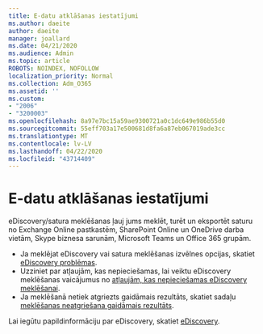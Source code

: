 ```yaml
---
title: E-datu atklāšanas iestatījumi
ms.author: daeite
author: daeite
manager: joallard
ms.date: 04/21/2020
ms.audience: Admin
ms.topic: article
ROBOTS: NOINDEX, NOFOLLOW
localization_priority: Normal
ms.collection: Adm_O365
ms.assetid: ''
ms.custom:
- "2006"
- "3200003"
ms.openlocfilehash: 8a97e7bc15a59ae9300721a0c1dc649e986b55d0
ms.sourcegitcommit: 55eff703a17e500681d8fa6a87eb067019ade3cc
ms.translationtype: MT
ms.contentlocale: lv-LV
ms.lasthandoff: 04/22/2020
ms.locfileid: "43714409"
---
```

# <a name="ediscovery-settings"></a>E-datu atklāšanas iestatījumi

eDiscovery/satura meklēšanas ļauj jums meklēt, turēt un eksportēt saturu no Exchange Online pastkastēm, SharePoint Online un OneDrive darba vietām, Skype biznesa sarunām, Microsoft Teams un Office 365 grupām.

- Ja meklējat eDiscovery vai satura meklēšanas izvēlnes opcijas, skatiet [eDiscovery problēmas](https://docs.microsoft.com/alchemyinsights/ediscovery-issues).
- Uzziniet par atļaujām, kas nepieciešamas, lai veiktu eDiscovery meklēšanas vaicājumus no [atļaujām, kas nepieciešamas eDiscovery meklēšanai](https://docs.microsoft.com/alchemyinsights/permissions-required-for-ediscovery-searches).
- Ja meklēšanā netiek atgriezts gaidāmais rezultāts, skatiet sadaļu [meklēšanas neatgriešana gaidāmais rezultāts](https://docs.microsoft.com/alchemyinsights/search-not-returning-expected-results).

Lai iegūtu papildinformāciju par eDiscovery, skatiet [eDiscovery](https://docs.microsoft.com/office365/securitycompliance/ediscovery).
